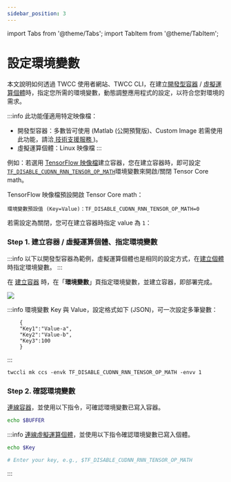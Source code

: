 ```yaml
---
sidebar_position: 3
---
```


import Tabs from '@theme/Tabs';
import TabItem from '@theme/TabItem';

# 設定環境變數


本文說明如何透過 TWCC 使用者網站、TWCC CLI，在建立[<ins>開發型容器</ins>](https://man.twcc.ai/@twccdocs/guide-ccs-create-zh) / [<ins>虛擬運算個體</ins>](https://man.twcc.ai/@twccdocs/guide-vcs-create-zh)時，指定您所需的環境變數，動態調整應用程式的設定，以符合您對環境的需求。

:::info
此功能僅適用特定映像檔：
- 開發型容器：多數皆可使用 (Matlab (公開預覽版)、Custom Image 若需使用此功能，請洽<ins> <a href = "mailto:isupport@twcc.ai">技術支援服務</a> </ins>)。
- 虛擬運算個體：Linux 映像檔
:::


例如：若選用 [TensorFlow 映像檔](https://man.twcc.ai/@twccdocs/ccs-concept-image-main-zh/%2F%40twccdocs%2Fccs-concept-image-tensorflow-zh)建立容器，您在建立容器時，即可設定 [`TF_DISABLE_CUDNN_RNN_TENSOR_OP_MATH`](https://docs.nvidia.com/deeplearning/frameworks/tensorflow-user-guide/index.html#tf_disable_cudnn_rnn_tensor_op_math)環境變數來開啟/關閉 Tensor Core math。


TensorFlow 映像檔預設開啟 Tensor Core math：

```
環境變數預設值 (Key=Value)：TF_DISABLE_CUDNN_RNN_TENSOR_OP_MATH=0
```

若需設定為關閉，您可在建立容器時指定 value 為 `1`：

### Step 1. 建立容器 / 虛擬運算個體、指定環境變數

<Tabs>
  <TabItem value="TWCC 入口網站" label="TWCC 入口網站" default>
    

:::info
以下以開發型容器為範例，虛擬運算個體也是相同的設定方式，在[<ins>建立個體</ins>](https://man.twcc.ai/@twccdocs/guide-vcs-create-zh)時指定環境變數。
:::





在 [<ins>建立容器</ins>](https://man.twcc.ai/@twccdocs/guide-ccs-create-zh) 時，在「**環境變數**」頁指定環境變數，並建立容器，即部署完成。

![](https://cos.twcc.ai/SYS-MANUAL/uploads/upload_c1248dbb9deb8a4b57a4f8c8eddb5c36.png)

:::info
環境變數 Key 與 Value，設定格式如下 (JSON)，可一次設定多筆變數：

```
    {
    "Key1":"Value-a",
    "Key2":"Value-b",
    "Key3":100
    }
```

:::



  </TabItem>
  <TabItem value="TWCC CLI" label="TWCC CLI">
    

```
twccli mk ccs -envk TF_DISABLE_CUDNN_RNN_TENSOR_OP_MATH -envv 1  
```


  </TabItem>
</Tabs>

### Step 2. 確認環境變數

[連線容器](https://man.twcc.ai/@twccdocs/guide-ccs-connect-zh)，並使用以下指令，可確認環境變數已寫入容器。

```bash
echo $BUFFER
```

:::info
[<ins>連線虛擬運算個體</ins>](https://man.twcc.ai/@twccdocs/doc-vcs-main-zh/https%3A%2F%2Fman.twcc.ai%2F%40twccdocs%2Fvcs-guide-connect-to-linux-from-windows-zh)，並使用以下指令確認環境變數已寫入個體。
<div></div>

```bash
echo $Key

# Enter your key, e.g., $TF_DISABLE_CUDNN_RNN_TENSOR_OP_MATH
```

:::
